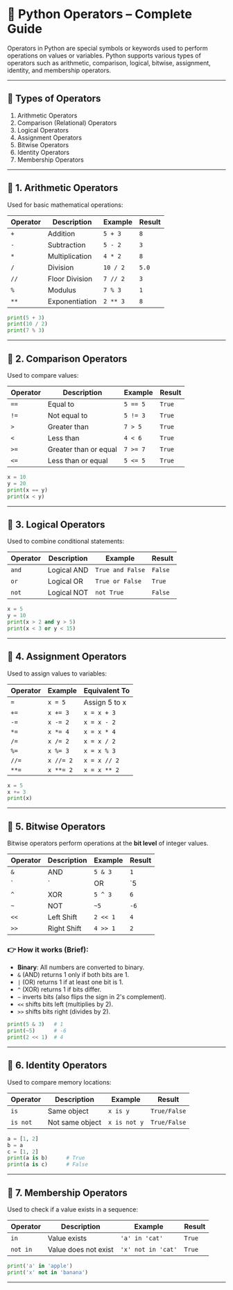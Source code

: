 # 📘 Python Operators – Complete Guide

Operators in Python are special symbols or keywords used to perform operations on values or variables. Python supports various types of operators such as arithmetic, comparison, logical, bitwise, assignment, identity, and membership operators.

---

## 🔹 Types of Operators

1. Arithmetic Operators
2. Comparison (Relational) Operators
3. Logical Operators
4. Assignment Operators
5. Bitwise Operators
6. Identity Operators
7. Membership Operators

---

## 🔸 1. Arithmetic Operators

Used for basic mathematical operations:

| Operator | Description       | Example        | Result  |
|----------|-------------------|----------------|---------|
| `+`      | Addition           | `5 + 3`        | `8`     |
| `-`      | Subtraction        | `5 - 2`        | `3`     |
| `*`      | Multiplication     | `4 * 2`        | `8`     |
| `/`      | Division           | `10 / 2`       | `5.0`   |
| `//`     | Floor Division     | `7 // 2`       | `3`     |
| `%`      | Modulus            | `7 % 3`        | `1`     |
| `**`     | Exponentiation     | `2 ** 3`       | `8`     |

```python
print(5 + 3)
print(10 / 2)
print(7 % 3)
```

---

## 🔸 2. Comparison Operators

Used to compare values:

| Operator | Description          | Example        | Result  |
|----------|----------------------|----------------|---------|
| `==`     | Equal to              | `5 == 5`       | `True`  |
| `!=`     | Not equal to          | `5 != 3`       | `True`  |
| `>`      | Greater than          | `7 > 5`        | `True`  |
| `<`      | Less than             | `4 < 6`        | `True`  |
| `>=`     | Greater than or equal| `7 >= 7`       | `True`  |
| `<=`     | Less than or equal   | `5 <= 5`       | `True`  |

```python
x = 10
y = 20
print(x == y)
print(x < y)
```

---

## 🔸 3. Logical Operators

Used to combine conditional statements:

| Operator | Description         | Example                 | Result  |
|----------|---------------------|--------------------------|---------|
| `and`    | Logical AND         | `True and False`         | `False` |
| `or`     | Logical OR          | `True or False`          | `True`  |
| `not`    | Logical NOT         | `not True`               | `False` |

```python
x = 5
y = 10
print(x > 2 and y > 5)
print(x < 3 or y < 15)
```

---

## 🔸 4. Assignment Operators

Used to assign values to variables:

| Operator | Example  | Equivalent To  |
|----------|----------|----------------|
| `=`      | `x = 5`  | Assign 5 to x  |
| `+=`     | `x += 3` | `x = x + 3`    |
| `-=`     | `x -= 2` | `x = x - 2`    |
| `*=`     | `x *= 4` | `x = x * 4`    |
| `/=`     | `x /= 2` | `x = x / 2`    |
| `%=`     | `x %= 3` | `x = x % 3`    |
| `//=`    | `x //= 2`| `x = x // 2`   |
| `**=`    | `x **= 2`| `x = x ** 2`   |

```python
x = 5
x += 3
print(x)
```

---

## 🔸 5. Bitwise Operators

Bitwise operators perform operations at the **bit level** of integer values.

| Operator | Description | Example     | Result |
|----------|-------------|-------------|--------|
| `&`      | AND         | `5 & 3`     | `1`    |
| `|`      | OR          | `5 | 3`     | `7`    |
| `^`      | XOR         | `5 ^ 3`     | `6`    |
| `~`      | NOT         | `~5`        | `-6`   |
| `<<`     | Left Shift  | `2 << 1`    | `4`    |
| `>>`     | Right Shift | `4 >> 1`    | `2`    |

### 👉 How it works (Brief):
- **Binary**: All numbers are converted to binary.
- `&` (AND) returns 1 only if both bits are 1.
- `|` (OR) returns 1 if at least one bit is 1.
- `^` (XOR) returns 1 if bits differ.
- `~` inverts bits (also flips the sign in 2's complement).
- `<<` shifts bits left (multiplies by 2).
- `>>` shifts bits right (divides by 2).

```python
print(5 & 3)   # 1
print(~5)      # -6
print(2 << 1)  # 4
```

---

## 🔸 6. Identity Operators

Used to compare memory locations:

| Operator | Description             | Example           | Result |
|----------|-------------------------|-------------------|--------|
| `is`     | Same object              | `x is y`          | `True/False` |
| `is not` | Not same object         | `x is not y`      | `True/False` |

```python
a = [1, 2]
b = a
c = [1, 2]
print(a is b)      # True
print(a is c)      # False
```

---

## 🔸 7. Membership Operators

Used to check if a value exists in a sequence:

| Operator | Description      | Example         | Result |
|----------|------------------|------------------|--------|
| `in`     | Value exists      | `'a' in 'cat'`   | `True` |
| `not in` | Value does not exist | `'x' not in 'cat'` | `True` |

```python
print('a' in 'apple')
print('x' not in 'banana')
```

---


